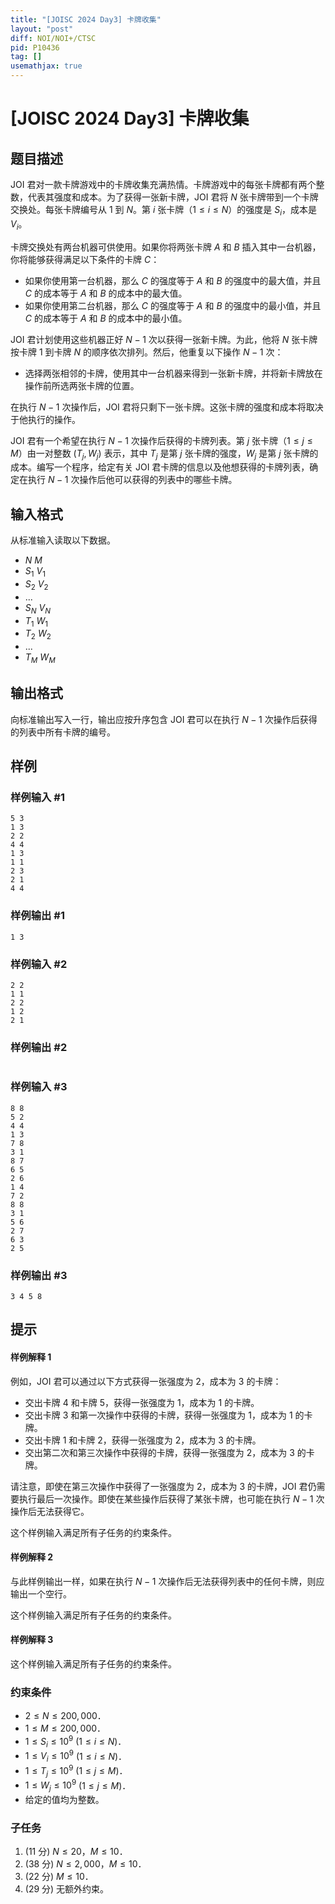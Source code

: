 ```yaml
---
title: "[JOISC 2024 Day3] 卡牌收集"
layout: "post"
diff: NOI/NOI+/CTSC
pid: P10436
tag: []
usemathjax: true
---
```


# [JOISC 2024 Day3] 卡牌收集
## 题目描述

JOI 君对一款卡牌游戏中的卡牌收集充满热情。卡牌游戏中的每张卡牌都有两个整数，代表其强度和成本。为了获得一张新卡牌，JOI 君将 $N$ 张卡牌带到一个卡牌交换处。每张卡牌编号从 $1$ 到 $N$。第 $i$ 张卡牌（$1 \leq i \leq N$）的强度是 $S_i$，成本是 $V_i$。

卡牌交换处有两台机器可供使用。如果你将两张卡牌 $A$ 和 $B$ 插入其中一台机器，你将能够获得满足以下条件的卡牌 $C$：

- 如果你使用第一台机器，那么 $C$ 的强度等于 $A$ 和 $B$ 的强度中的最大值，并且 $C$ 的成本等于 $A$ 和 $B$ 的成本中的最大值。
- 如果你使用第二台机器，那么 $C$ 的强度等于 $A$ 和 $B$ 的强度中的最小值，并且 $C$ 的成本等于 $A$ 和 $B$ 的成本中的最小值。

JOI 君计划使用这些机器正好 $N - 1$ 次以获得一张新卡牌。为此，他将 $N$ 张卡牌按卡牌 $1$ 到卡牌 $N$ 的顺序依次排列。然后，他重复以下操作 $N - 1$ 次：

- 选择两张相邻的卡牌，使用其中一台机器来得到一张新卡牌，并将新卡牌放在操作前所选两张卡牌的位置。

在执行 $N-1$ 次操作后，JOI 君将只剩下一张卡牌。这张卡牌的强度和成本将取决于他执行的操作。

JOI 君有一个希望在执行 $N-1$ 次操作后获得的卡牌列表。第 $j$ 张卡牌（$1 \leq j \leq M$）由一对整数 $(T_j, W_j)$ 表示，其中 $T_j$ 是第 $j$ 张卡牌的强度，$W_j$ 是第 $j$ 张卡牌的成本。编写一个程序，给定有关 JOI 君卡牌的信息以及他想获得的卡牌列表，确定在执行 $N-1$ 次操作后他可以获得的列表中的哪些卡牌。

## 输入格式

从标准输入读取以下数据。

- $N$ $M$
- $S_1$ $V_1$
- $S_2$ $V_2$
- ...
- $S_N$ $V_N$
- $T_1$ $W_1$
- $T_2$ $W_2$
- ...
- $T_M$ $W_M$
## 输出格式

向标准输出写入一行，输出应按升序包含 JOI 君可以在执行 $N-1$ 次操作后获得的列表中所有卡牌的编号。

## 样例

### 样例输入 #1
```
5 3
1 3
2 2
4 4
1 3
1 1
2 3
2 1
4 4
```
### 样例输出 #1
```
1 3
```
### 样例输入 #2
```
2 2
1 1
2 2
1 2
2 1

```
### 样例输出 #2
```

```
### 样例输入 #3
```
8 8
5 2
4 4
1 3
7 8
3 1
8 7
6 5
2 6
1 4
7 2
8 8
3 1
5 6
2 7
6 3
2 5
```
### 样例输出 #3
```
3 4 5 8
```
## 提示

#### 样例解释 1

例如，JOI 君可以通过以下方式获得一张强度为 2，成本为 3 的卡牌：

- 交出卡牌 4 和卡牌 5，获得一张强度为 1，成本为 1 的卡牌。
- 交出卡牌 3 和第一次操作中获得的卡牌，获得一张强度为 1，成本为 1 的卡牌。
- 交出卡牌 1 和卡牌 2，获得一张强度为 2，成本为 3 的卡牌。
- 交出第二次和第三次操作中获得的卡牌，获得一张强度为 2，成本为 3 的卡牌。

请注意，即使在第三次操作中获得了一张强度为 2，成本为 3 的卡牌，JOI 君仍需要执行最后一次操作。即使在某些操作后获得了某张卡牌，也可能在执行 $N-1$ 次操作后无法获得它。

这个样例输入满足所有子任务的约束条件。

#### 样例解释 2

与此样例输出一样，如果在执行 $N-1$ 次操作后无法获得列表中的任何卡牌，则应输出一个空行。

这个样例输入满足所有子任务的约束条件。

#### 样例解释 3

这个样例输入满足所有子任务的约束条件。


### 约束条件

- $2 \leq N \leq 200,000$．
- $1 \leq M \leq 200,000$．
- $1 \leq S_i \leq 10^9$ ($1 \leq i \leq N$)．
- $1 \leq V_i \leq 10^9$ ($1 \leq i \leq N$)．
- $1 \leq T_j \leq 10^9$ ($1 \leq j \leq M$)．
- $1 \leq W_j \leq 10^9$ ($1 \leq j \leq M$)．
- 给定的值均为整数。

### 子任务

1. (11 分) $N \leq 20$，$M \leq 10$．
2. (38 分) $N \leq 2,000$，$M \leq 10$．
3. (22 分) $M \leq 10$．
4. (29 分) 无额外约束。
